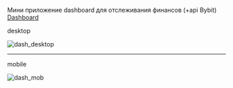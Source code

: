  Мини приложение dashboard для отслеживания финансов (+api Bybit)
[Dashboard](https://vercel-dashboard-flask-git-main-snusav1js-projects.vercel.app/)
 
desktop

![dash_desktop](https://github.com/snusav1j/vercel_dashboard_flask/assets/106090175/77536058-0a68-4c61-8ffe-51e1188383be)

__________________________________________________________________________________________________________________________

mobile


![dash_mob](https://github.com/snusav1j/vercel_dashboard_flask/assets/106090175/d368f02c-2066-4b35-add4-b935e67f01d1)
